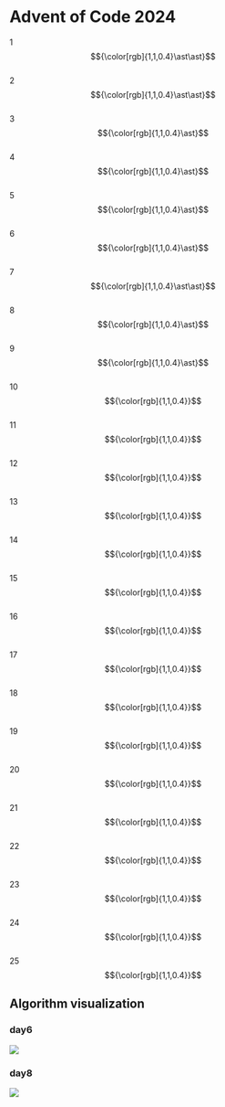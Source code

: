# Advent of Code 2024
1  $${\color[rgb]{1,1,0.4}\ast\ast}$$  
2  $${\color[rgb]{1,1,0.4}\ast\ast}$$  
3  $${\color[rgb]{1,1,0.4}\ast}$$  
4  $${\color[rgb]{1,1,0.4}\ast}$$  
5  $${\color[rgb]{1,1,0.4}\ast}$$  
6  $${\color[rgb]{1,1,0.4}\ast}$$  
7  $${\color[rgb]{1,1,0.4}\ast\ast}$$  
8  $${\color[rgb]{1,1,0.4}\ast}$$  
9  $${\color[rgb]{1,1,0.4}\ast}$$  
10 $${\color[rgb]{1,1,0.4}}$$  
11 $${\color[rgb]{1,1,0.4}}$$  
12 $${\color[rgb]{1,1,0.4}}$$  
13 $${\color[rgb]{1,1,0.4}}$$  
14 $${\color[rgb]{1,1,0.4}}$$  
15 $${\color[rgb]{1,1,0.4}}$$  
16 $${\color[rgb]{1,1,0.4}}$$  
17 $${\color[rgb]{1,1,0.4}}$$  
18 $${\color[rgb]{1,1,0.4}}$$  
19 $${\color[rgb]{1,1,0.4}}$$  
20 $${\color[rgb]{1,1,0.4}}$$  
21 $${\color[rgb]{1,1,0.4}}$$  
22 $${\color[rgb]{1,1,0.4}}$$  
23 $${\color[rgb]{1,1,0.4}}$$  
24 $${\color[rgb]{1,1,0.4}}$$  
25 $${\color[rgb]{1,1,0.4}}$$  

## Algorithm visualization
### day6
![](https://github.com/jonnevuorela/advent-of-code-2024/blob/master/day6/day6_visual.gif)
### day8
![](https://github.com/jonnevuorela/advent-of-code-2024/blob/master/day8/day8_visual.gif)
